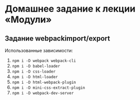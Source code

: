 # Домашнее задание к лекции «Модули»
## Задание webpackimport/export

Использованные зависимости:
1. `npm i -D webpack webpack-cli` 
2. `npm i -D babel-loader`
3. `npm i -D css-loader`
4. `npm i -D html-loader`
5. `npm i -D html-webpack-plugin`
6. `npm i -D mini-css-extract-plugin`
7. `npm i -D webpack-dev-server`

